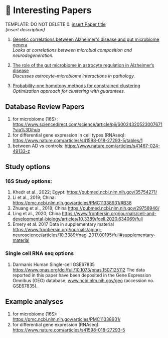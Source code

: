 # 📑 Interesting Papers

TEMPLATE: DO NOT DELETE
0. [insert Paper title](insert_link)  
   *{insert description}*

1. [Genetic correlations between Alzheimer's disease and gut microbiome genera](https://pubmed.ncbi.nlm.nih.gov/37002253/)  
   *Looks at correlations between microbial composition and neurodegeneration.*

2. [The role of the gut microbiome in astrocyte regulation in Alzheimer’s disease](https://pmc.ncbi.nlm.nih.gov/articles/PMCXXXXXX/)  
   *Discusses astrocyte–microbiome interactions in pathology.*

3. [Probability-one homotopy methods for constrained clustering](https://www.sciencedirect.com/science/article/pii/S037704271830XXXX)  
   *Optimization approach for clustering with guarantees.*
## Database Review Papers
1. for microbiome (16S) : https://www.sciencedirect.com/science/article/pii/S0024320523007671?via%3Dihub
2. for differential gene expression in cell types (RNAseq): https://www.nature.com/articles/s41598-018-27293-5/tables/1
3.   between AD vs controls: https://www.nature.com/articles/s41467-024-49133-z

## Study options
###  16S Study options: 
1. Khedr et al., 2022; Egypt: https://pubmed.ncbi.nlm.nih.gov/35754271/
2. Li et al., 2019; China: https://pmc.ncbi.nlm.nih.gov/articles/PMC11338931/#B38
3. Zhuang et al., 2018; China
https://pubmed.ncbi.nlm.nih.gov/29758946/
4. Ling et al., 2020; China
https://www.frontiersin.org/journals/cell-and-developmental-biology/articles/10.3389/fcell.2020.634069/full
5. Emery et al. 2017 Data in supplementary material
https://www.frontiersin.org/journals/aging-neuroscience/articles/10.3389/fnagi.2017.00195/full#supplementary-material


### Single cell RNA seq options
1. Darmanis Human Single-cell GSE67835 https://www.pnas.org/doi/full/10.1073/pnas.1507125112
The data reported in this paper have been deposited in the Gene Expression Omnibus (GEO) database, www.ncbi.nlm.nih.gov/geo (accession no. GSE67835).


## Example analyses
1. for microbiome (16S): https://pmc.ncbi.nlm.nih.gov/articles/PMC11338931/
2. for differential gene expression (RNAseq): https://www.nature.com/articles/s41598-018-27293-5

   
